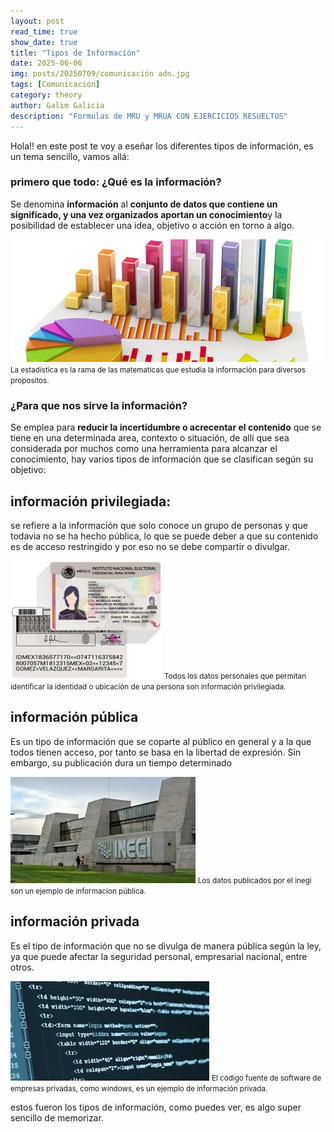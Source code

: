 ```yaml
---
layout: post
read_time: true
show_date: true
title: "Tipos de Información"
date: 2025-06-06
img: posts/20250709/comunicación adn.jpg
tags: [Comunicación]
category: theory
author: Galim Galicia
description: "Formulas de MRU y MRUA CON EJERCICIOS RESUELTOS"
---
```

Hola!! en este post te voy a eseñar los diferentes tipos de información, es un tema sencillo, vamos allá:

<h3>primero que todo: ¿Qué es la información?</h3>
Se denomina <strong>información</strong> al <strong>conjunto de datos que contiene un significado, y una vez organizados aportan un conocimiento</strong>y la posibilidad de establecer una idea, objetivo o acción en torno a algo.

![estadistica](/assets/img/posts/20250709/estadistica.jpg)
<small>La estadística es la rama de las matematicas que estudia la información para diversos propositos.</small>



<h3>¿Para que nos sirve la información?</h3>
Se emplea para <strong>reducir la incertidumbre o acrecentar el contenido</strong> que se tiene en una determinada area, contexto o situación, de allí que sea considerada por muchos como una herramienta para alcanzar el conocimiento, hay varios tipos de información que se clasifican según su objetivo:


<h2>información privilegiada:</h2>
se refiere a la información que solo conoce un grupo de personas y que todavia no se ha hecho pública, lo que se puede deber a que su contenido es de acceso restringido y por eso no se debe compartir o divulgar.

![INE](/assets/img/posts/20250709/ineidentificacion.png)
<small>Todos los datos personales que permitan identificar la identidad o ubicación de una persona son información privilegiada.</small>


<h2>información pública</h2>
Es un tipo de información que se coparte al público en general y a la que todos tienen acceso, por tanto se basa en la libertad de expresión. Sin embargo, su publicación dura un tiempo determinado


![The Analytical Engine](/assets/img/posts/20250709/inegi.jpg)
<small>Los datos publicados por el inegi son un ejemplo de informacion pública.</small>




<h2>información privada</h2>
Es el tipo de información que no se divulga de manera pública según la ley, ya que puede afectar la seguridad personal, empresarial nacional, entre otros.

![The Analytical Engine](/assets/img/posts/20250709/inforpriv.jpg)
<small>El código fuente de software de empresas privadas, como windows, es un ejemplo de información privada.</small>


estos fueron los tipos de información, como puedes ver, es algo super sencillo de memorizar. 